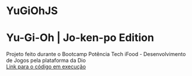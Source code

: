 # YuGiOhJS

# Yu-Gi-Oh | Jo-ken-po Edition

Projeto feito durante o Bootcamp Potência Tech iFood - Desenvolvimento de Jogos pela plataforma da Dio <br>
[Link para o código em execução](https://joaogabrielssilva.github.io/YuGiOhJS/)
